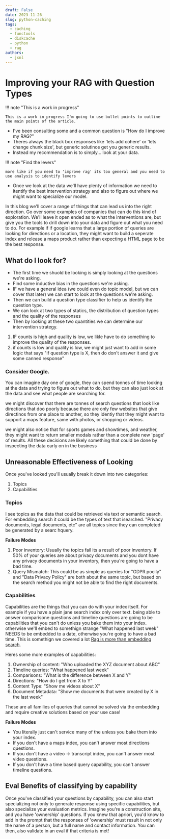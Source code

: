 ```yaml
---
draft: False
date: 2023-11-26
slug: python-caching
tags:
  - caching
  - functools
  - diskcache
  - python
  - rag
authors:
  - jxnl
---
```


# Improving your RAG with Question Types

!!! note "This is a work in progress"

    This is a work in progress I'm going to use bullet points to outline the main points of the article.

- I've been consulting some and a common question is "How do I improve my RAG?"
- Theres always the black box responses like 'lets add cohere' or 'lets change chunk size', but generic solutinos get you generic results.
- Instead my recommendation is to simply... look at your data.

!!! note "Find the levers"

    more like if you need to 'improve rag' its too general and you need to use analysis to identify levers

- Once we look at the data we'll have plenty of information we need to itentify the best intervention strategy and also to figure out where we might want to specialize our model.

In this blog we'll cover a range of things that can lead us into the right direction. Go over some examples of companies that can do this kind of exploration. We'll leave it open ended as to what the interventions are, but give you the tools to drill down into your data and figure out what you need to do. For example if if google learns that a large portion of queries are looking for directions or a location, they might want to build a seperate index and release a maps product rather than expecting a HTML page to be the best response.

## What do I look for?

- The first time we shuold be looking is simply looking at the questions we're asking.
- Find some inductive bias in the questions we're asking.
- IF we have a general idea (we could even do topic model, but we can cover that later) we can start to look at the questions we're asking.
- Then we can build a question type classifier to help us identify the question type.
- We can look at two types of statics, the distribution of question types and the quality of the responses
- Then by looking at these two quantities we can determine our intervention strategy.

1. IF counts is high and quality is low, we likle have to do something to improve the quality of the responses.
2. if counts is low and quality is low, we might just want to add in some logic that says "if question type is X, then do don't answer it and give some canned response"

### Consider Google.

You can imagine day one of google, they can spend tonnes of time looking at the data and trying to figure out what to do, but they can also just look at the data and see what people are searching for.

we might discover that there are tonnes of search questions that look like directions that doo poorly because there are only few websites that give directinos from one place to another, so they identiy that they might want to support a maps feature, same with photos, or shopping or videos.

we might also notice that for sports games and showtimes, and weather, they might want to return smaller modals rather than a complete new 'page' of results. All these decisions are likely something that could be done by inspecting the data early on in the business

## Unreasonable Effectiveness of Looking

Once you've looked you'll usually break it down into two categories:

1. Topics
2. Capabilities

### Topics

I see topics as the data that could be retrieved via text or semantic search. For embedding search it could be the types of text that isearched. "Privacy documents, legal documents, etc" are all topics since they can completed be generated by a searc hquery.

**Failure Modes**

1. Poor inventory: Usually the topics fail its a result of poor inventory. If 50% of your queries are about privacy documents and you dont have any privacy documents in your inventory, then you're going to have a bad time.
2. Query Mismatch: This could be as simple as queries for "GDPR pocily" and "Data Privacy Policy" are both about the same topic, but based on the search method you might not be able to find the right documents.

### Capabilities

Capabilities are the things that you can do with your index itself. For example if you have a plain jane search index only over text. being able to answer comparisone questions and timeline questions are going to be capabilities that you can't do unless you bake them into your index. otherwise we'll embed to somethign strange "What happened last week" NEEDS to be embedded to a date, otherwise you're going to have a bad time. This is somethign we covered a lot [Rag is more than embedding search](./rag-and-beyond.md).

Heres some more examples of capabilities:

1. Ownership of content: "Who uploaded the XYZ document about ABC"
2. Timeline queries: "What happened last week"
3. Comparisons: "What is the difference between X and Y"
4. Directions: "How do I get from X to Y"
5. Content Type: "Show me videos about X"
6. Document Metadata: "Show me documents that were created by X in the last week"

These are all families of queries that cannot be solved via the embedding and require creative solutions based on your use case!

**Failure Modes**

- You literally just can't service many of the unless you bake them into your index.
- If you don't have a maps index, you can't answer most directions questions.
- If you don't have a video -> transcript index, you can't answer most video questions.
- If you don't have a time based query capability, you can't answer timeline questions.

## Eval Benefits of classifying by capability

Once you've classified your questions by capability, you can also start specializing not only to generate response using specific capabilities, but also specialize your evaluation metrics. Imagine you're a construction site, and you have 'ownership' questions. If you knew that apriori, you'd know to add in the prompt that the responses of 'ownership' must result in not only the name of a person, but a full name and contact information. You can then, also validate in an eval if that criteria is met!
